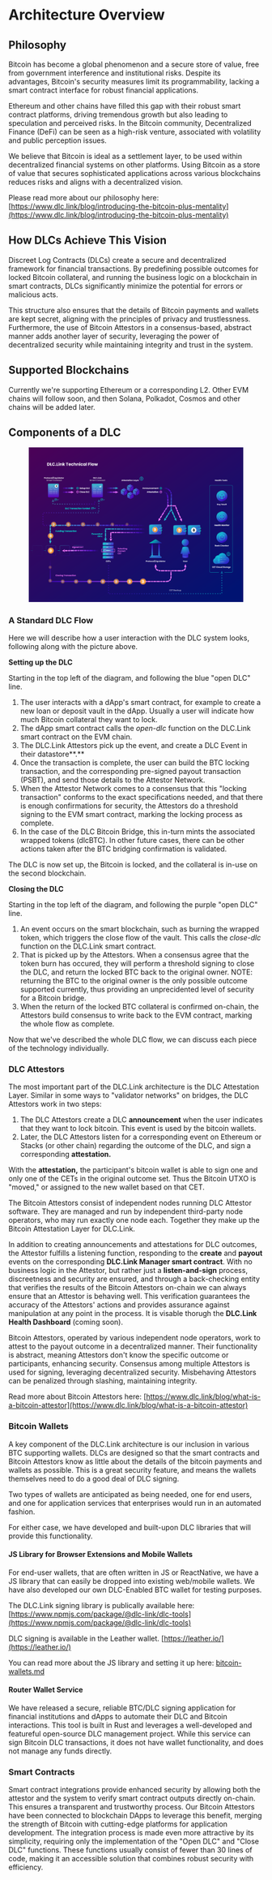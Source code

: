 # Architecture Overview

## Philosophy

Bitcoin has become a global phenomenon and a secure store of value, free from government interference and institutional risks. Despite its advantages, Bitcoin's security measures limit its programmability, lacking a smart contract interface for robust financial applications.

Ethereum and other chains have filled this gap with their robust smart contract platforms, driving tremendous growth but also leading to speculation and perceived risks. In the Bitcoin community, Decentralized Finance (DeFi) can be seen as a high-risk venture, associated with volatility and public perception issues.

We believe that Bitcoin is ideal as a settlement layer, to be used within decentralized financial systems on other platforms. Using Bitcoin as a store of value that secures sophisticated applications across various blockchains reduces risks and aligns with a decentralized vision.

Please read more about our philosophy here: [https://www.dlc.link/blog/introducing-the-bitcoin-plus-mentality](https://www.dlc.link/blog/introducing-the-bitcoin-plus-mentality)

## How DLCs Achieve This Vision

Discreet Log Contracts (DLCs) create a secure and decentralized framework for financial transactions. By predefining possible outcomes for locked Bitcoin collateral, and running the business logic on a blockchain in smart contracts, DLCs significantly minimize the potential for errors or malicious acts.&#x20;

This structure also ensures that the details of Bitcoin payments and wallets are kept secret, aligning with the principles of privacy and trustlessness. Furthermore, the use of Bitcoin Attestors in a consensus-based, abstract manner adds another layer of security, leveraging the power of decentralized security while maintaining integrity and trust in the system.

## Supported Blockchains

Currently we're supporting Ethereum or a corresponding L2. Other EVM chains will follow soon, and then Solana, Polkadot, Cosmos and other chains will be added later.

## Components of a DLC

<figure><img src="../.gitbook/assets/DLC.Link_TechnicalFlow_latest.png" alt=""><figcaption></figcaption></figure>

### A Standard DLC Flow

Here we will describe how a user interaction with the DLC system looks, following along with the picture above.

**Setting up the DLC**

Starting in the top left of the diagram, and following the blue "open DLC" line.

1. The user interacts with a dApp's smart contract, for example to create a new loan or deposit vault in the dApp. Usually a user will indicate how much Bitcoin collateral they want to lock.
2. The dApp smart contract calls the _open-dlc_ function on the DLC.Link smart contract on the EVM chain.
3. The DLC.Link Attestors pick up the event, and create a DLC Event in their datastore**.**
4. Once the transaction is complete, the user can build the BTC locking transaction, and the corresponding pre-signed payout transaction (PSBT), and send those details to the Attestor Network.
5. When the Attestor Network comes to a consensus that this "locking transaction" conforms to the exact specifications needed, and that there is enough confirmations for security, the Attestors do a threshold signing to the EVM smart contract, marking the locking process as complete.
6. In the case of the DLC Bitcoin Bridge, this in-turn mints the associated wrapped tokens (dlcBTC). In other future cases, there can be other actions taken after the BTC bridging confirmation is validated.

The DLC is now set up, the Bitcoin is locked, and the collateral is in-use on the second blockchain.

**Closing the DLC**

Starting in the top left of the diagram, and following the purple "open DLC" line.

1. An event occurs on the smart blockchain, such as burning the wrapped token, which triggers the close flow of the vault. This calls the _close-dlc_ function on the DLC.Link smart contract.
2. That is picked up by the Attestors. When a consensus agree that the token burn has occured, they will perform a threshold signing to close the DLC, and return the locked BTC back to the original owner. NOTE: returning the BTC to the original owner is the only possible outcome supported currently, thus providing an unprecidented level of security for a Bitcoin bridge.
3. When the return of the locked BTC collateral is confirmed on-chain, the Attestors build consensus to write back to the EVM contract, marking the whole flow as complete.

Now that we've described the whole DLC flow, we can discuss each piece of the technology individually.

### DLC Attestors

The most important part of the DLC.Link architecture is the DLC Attestation Layer. Similar in some ways to "validator networks" on bridges, the DLC Attestors work in two steps:

1. The DLC Attestors create a DLC **announcement** when the user indicates that they want to lock bitcoin. This event is used by the bitcoin wallets.&#x20;
2. Later, the DLC Attestors listen for a corresponding event on Ethereum or Stacks (or other chain) regarding the outcome of the DLC, and sign a corresponding **attestation.**&#x20;

With the **attestation,** the participant's bitcoin wallet is able to sign one and only one of the CETs in the original outcome set. Thus the Bitcoin UTXO is "moved," or assigned to the new wallet based on that CET.

The Bitcoin Attestors consist of independent nodes running DLC Attestor software. They are managed and run by independent third-party node operators, who may run exactly one node each. Together they make up the Bitcoin Attestation Layer for DLC.Link.

In addition to creating announcements and attestations for DLC outcomes, the Attestor fulfills a listening function, responding to the **create** and **payout** events on the corresponding **DLC.Link Manager smart contract**. With no business logic in the Attestor, but rather just a **listen-and-sign** process, discreetness and security are ensured, and through a back-checking entity that verifies the results of the Bitcoin Attestors on-chain we can always ensure that an Attestor is behaving well. This verification guarantees the accuracy of the Attestors' actions and provides assurance against manipulation at any point in the process. It is visable thorugh the **DLC.Link Health Dashboard** (coming soon).

Bitcoin Attestors, operated by various independent node operators, work to attest to the payout outcome in a decentralized manner. Their functionality is abstract, meaning Attestors don't know the specific outcome or participants, enhancing security. Consensus among multiple Attestors is used for signing, leveraging decentralized security. Misbehaving Attestors can be penalized through slashing, maintaining integrity.

Read more about Bitcoin Attestors here: [https://www.dlc.link/blog/what-is-a-bitcoin-attestor](https://www.dlc.link/blog/what-is-a-bitcoin-attestor)

### Bitcoin Wallets

A key component of the DLC.Link architecture is our inclusion in various BTC supporting wallets. DLCs are designed so that the smart contracts and Bitcoin Attestors know as little about the details of the bitcoin payments and wallets as possible. This is a great security feature, and means the wallets themselves need to do a good deal of DLC signing.

Two types of wallets are anticipated as being needed, one for end users, and one for application services that enterprises would run in an automated fashion.&#x20;

For either case, we have developed and built-upon DLC libraries that will provide this functionality.

#### JS Library for Browser Extensions and Mobile Wallets

For end-user wallets, that are often written in JS or ReactNative, we have a JS library that can easily be dropped into existing web/mobile wallets. We have also developed our own DLC-Enabled BTC wallet for testing purposes.

The DLC.Link signing library is publically available here: [https://www.npmjs.com/package/@dlc-link/dlc-tools](https://www.npmjs.com/package/@dlc-link/dlc-tools)

DLC signing is available in the Leather wallet. [https://leather.io/](https://leather.io/)

You can read more about the JS library and setting it up here:  [bitcoin-wallets.md](installation-and-setup/bitcoin-wallets.md "mention")

#### Router Wallet Service

We have released a secure, reliable BTC/DLC signing application for financial institutions and dApps to automate their DLC and Bitcoin interactions. This tool is built in Rust and leverages a well-developed and featureful open-source DLC management project. While this service can sign Bitcoin DLC transactions, it does not have wallet functionality, and does not manage any funds directly.

### Smart Contracts

Smart contract integrations provide enhanced security by allowing both the attestor and the system to verify smart contract outputs directly on-chain. This ensures a transparent and trustworthy process. Our Bitcoin Attestors have been connected to blockchain DApps to leverage this benefit, merging the strength of Bitcoin with cutting-edge platforms for application development. The integration process is made even more attractive by its simplicity, requiring only the implementation of the "Open DLC" and "Close DLC" functions. These functions usually consist of fewer than 30 lines of code, making it an accessible solution that combines robust security with efficiency.

